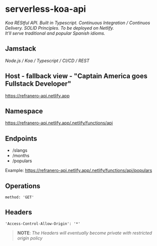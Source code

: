 # serverless-koa-api
*Koa REStful API. Built in Typescript. Continuous Integration / Continuos Delivery. SOLID Principles. To be deployed on Netlify.\
It'll serve traditional and popular Spanish idioms.*

## Jamstack
*Node.js / Koa / Typescript / CI/CD / REST*

## Host - fallback view - "Captain America goes Fullstack Developer"
https://refranero-api.netlify.app

## Namespace
https://refranero-api.netlify.app/.netlify/functions/api

## Endpoints
* /slangs
* /months
* /populars

Example: https://refranero-api.netlify.app/.netlify/functions/api/populars

## Operations
```[.js]
method: 'GET'
```

## Headers
```
'Access-Control-Allow-Origin': '*'
```

> **NOTE**: *The Headers will eventually become private with restricted origin policy*
